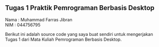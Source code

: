 ## Tugas 1 Praktik Pemrograman Berbasis Desktop

Nama : Muhammad Farras Jibran\
NIM : 044756795

Berikut ini adalah source code yang saya buat sendiri untuk mengerjakan Tugas 1 dari Mata Kuliah Pemrograman Berbasis Desktop.
